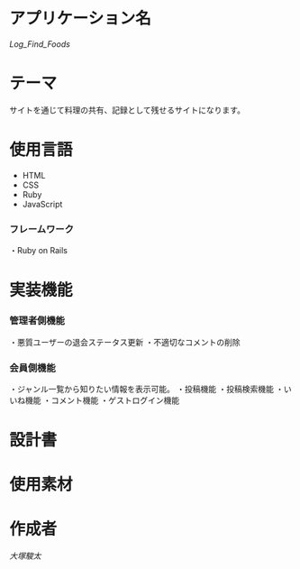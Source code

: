 # アプリケーション名
_Log_Find_Foods_
# テーマ
サイトを通じて料理の共有、記録として残せるサイトになります。
# 使用言語
* HTML
* CSS
* Ruby
* JavaScript
### フレームワーク
・Ruby on Rails
# 実装機能
### 管理者側機能
・悪質ユーザーの退会ステータス更新
・不適切なコメントの削除
### 会員側機能
・ジャンル一覧から知りたい情報を表示可能。
・投稿機能
・投稿検索機能
・いいね機能
・コメント機能
・ゲストログイン機能
# 設計書
# 使用素材
# 作成者
_大塚駿太_
